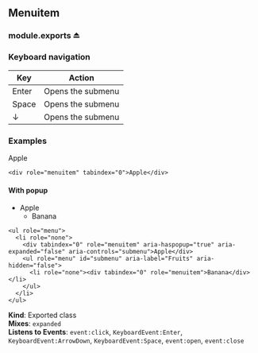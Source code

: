 
<base href="//D:/Personal/autotility/docs/">
<link rel="stylesheet" href="./dist/style.css" />
<a name="module_Menuitem"></a>

## Menuitem
<a name="exp_module_Menuitem--module.exports"></a>

### module.exports ⏏
### Keyboard navigation| Key    |Action || ------ | ----- || Enter  | Opens the submenu| Space  | Opens the submenu| &darr; | Opens the submenu### Examples<div role="menuitem" tabindex="0">Apple</div>```<div role="menuitem" tabindex="0">Apple</div>```#### With popup<ul role="menu">  <li role="none">    <div tabindex="0" role="menuitem" aria-haspopup="true" aria-expanded="false" aria-controls="submenu">Apple</div>    <ul role="menu" id="submenu" aria-label="Fruits" aria-hidden="false">      <li role="none"><div tabindex="0" role="menuitem">Banana</div></li>    </ul>  </li></ul>```<ul role="menu">  <li role="none">    <div tabindex="0" role="menuitem" aria-haspopup="true" aria-expanded="false" aria-controls="submenu">Apple</div>    <ul role="menu" id="submenu" aria-label="Fruits" aria-hidden="false">      <li role="none"><div tabindex="0" role="menuitem">Banana</div></li>    </ul>  </li></ul>```

**Kind**: Exported class  
**Mixes**: <code>expanded</code>  
**Listens to Events**: <code>event:click</code>, <code>KeyboardEvent:Enter</code>, <code>KeyboardEvent:ArrowDown</code>, <code>KeyboardEvent:Space</code>, <code>event:open</code>, <code>event:close</code>

<script src="./dist/bundle.js" /></script>
		